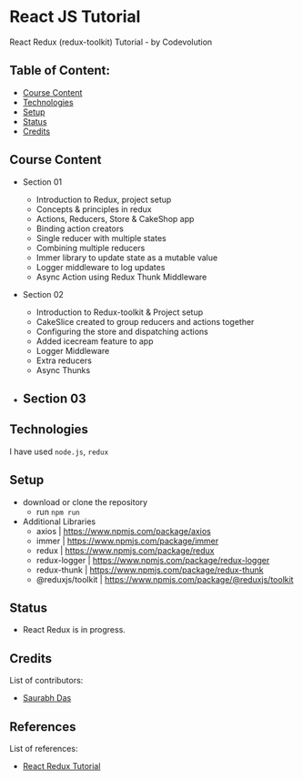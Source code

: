 # React JS Tutorial

React Redux (redux-toolkit) Tutorial - by Codevolution

## Table of Content:

- [Course Content](#course-content)
- [Technologies](#technologies)
- [Setup](#setup)
- [Status](#status)
- [Credits](#credits)

## Course Content

- Section 01
  - Introduction to Redux, project setup
  - Concepts & principles in redux
  - Actions, Reducers, Store & CakeShop app
  - Binding action creators
  - Single reducer with multiple states
  - Combining multiple reducers
  - Immer library to update state as a mutable value
  - Logger middleware to log updates
  - Async Action using Redux Thunk Middleware

- Section 02
  - Introduction to Redux-toolkit & Project setup
  - CakeSlice created to group reducers and actions together
  - Configuring the store and dispatching actions
  - Added icecream feature to app
  - Logger Middleware
  - Extra reducers
  - Async Thunks

- Section 03
  - 

## Technologies

I have used `node.js`, `redux`

## Setup

- download or clone the repository
  - run `npm run`
- Additional Libraries
  - axios | https://www.npmjs.com/package/axios
  - immer | https://www.npmjs.com/package/immer
  - redux | https://www.npmjs.com/package/redux
  - redux-logger | https://www.npmjs.com/package/redux-logger
  - redux-thunk | https://www.npmjs.com/package/redux-thunk
  - @reduxjs/toolkit | https://www.npmjs.com/package/@reduxjs/toolkit
  

## Status

- React Redux is in progress.

## Credits

List of contributors:

- [Saurabh Das](dsumansaurabh@gmail.com)

## References

List of references:

- [React Redux Tutorial](https://youtube.com/playlist?list=PLC3y8-rFHvwheJHvseC3I0HuYI2f46oAK&si=i0yfZesGbX5KF6b2)
